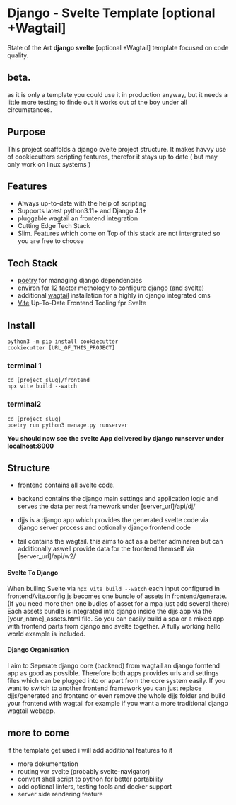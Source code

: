 # Django - Svelte  Template [optional +Wagtail] 

State of the Art **django  svelte** [optional +Wagtail] template focused on code quality.

## beta. 
as it is only a template you could use it in production anyway, but it needs a little more testing to finde out it works out of the boy under all circumstances. 

## Purpose

This project scaffolds a django svelte project structure.
It makes havvy use of cookiecutters scripting features, therefor it stays up to date
( but may only work on linux systems )

## Features

- Always up-to-date with the help of scripting 
- Supports latest python3.11+ and Django 4.1+
- pluggable wagtail an frontend integration
- Cutting Edge Tech Stack
- Slim. Features which come on Top of this stack are not intergrated so you are free to choose 

## Tech Stack

- [poetry](https://github.com/python-poetry/poetry) for managing django dependencies
- [environ](https://github.com/joke2k/django-environ) for 12 factor methology to configure django (and svelte)
- additional [wagtail](https://github.com/wagtail/wagtail) installation for a highly in django integrated cms
- [Vite](https://github.com/vitejs/vite) Up-To-Date Frontend Tooling fpr Svelte 


## Install
```
python3 -m pip install cookiecutter
cookiecutter [URL_OF_THIS_PROJECT]
```

### terminal 1
```
cd [project_slug]/frontend
npx vite build --watch
```

### terminal2
```
cd [project_slug]
poetry run python3 manage.py runserver
```

**You should now see the svelte App delivered by django runserver under localhost:8000**

## Structure
- frontend contains all svelte code. 

- backend contains the django main settings and application logic and serves the data per rest framework under [server_url]/api/dj/

- djjs is a django app which provides the generated svelte code via django server process and optionally django frontend code

- tail contains the wagtail. this aims to act as a better adminarea but can additionally aswell provide data for the frontend themself via [server_url]/api/w2/  

#### Svelte To Django
When builing Svelte via `npx vite build --watch` each input configured in frontend/vite.config.js becomes one bundle of assets in frontend/generate. (If you need more then one budles of asset for a mpa just add several there) 
Each assets bundle is integrated into django inside the djjs app via the [your_name]_assets.html file. So you can easily build a spa or a mixed app with frontend parts from django and svelte together. 
A fully working hello world example is included. 

#### Django Organisation 
I aim to Seperate django core (backend) from wagtail an django forntend app as good as possible. Therefore both apps provides urls and settings files which can be plugged into or apart from the core system easily. If you want to switch to another frontend framework you can just replace djjs/generated and frontend or even remove the whole djjs folder and build your frontend with wagtail for example if you want a more traditional django wagtail webapp.   

## more to come
if the template get used i will add additional features to it
- more dokumentation
- routing vor svelte (probably svelte-navigator)
- convert shell script to python for better portability
- add optional linters, testing tools and docker support
- server side rendering feature
 


